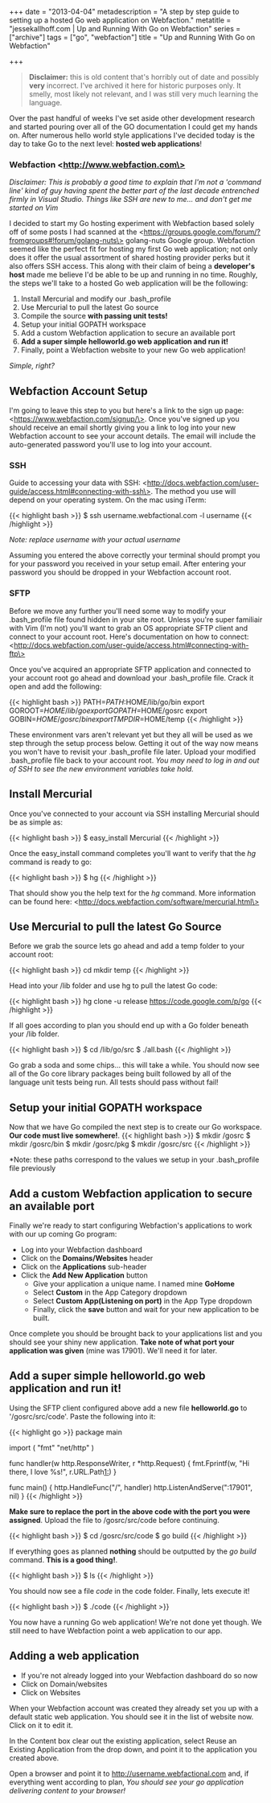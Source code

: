 +++
date = "2013-04-04"
metadescription = "A step by step guide to setting up a hosted Go web application on Webfaction."
metatitle = "jessekallhoff.com | Up and Running With Go on Webfaction"
series = ["archive"]
tags = ["go", "webfaction"]
title = "Up and Running With Go on Webfaction"

+++

> **Disclaimer:** this is old content that's horribly out of date and possibly **very** incorrect. I've archived it here for historic purposes only. It smelly, most likely not relevant, and I was still very much learning the language.


Over the past handful of weeks I've set aside other development research and started pouring over all of the GO documentation I could get my hands on. After numerous hello world style applications I've decided today is the day to take Go to the next level: **hosted web applications**!

<!--more-->

### Webfaction \<http://www.webfaction.com\>

*Disclaimer: This is probably a good time to explain that I'm not a 'command line' kind of guy having spent the better part of the last decade entrenched firmly in Visual Studio. Things like SSH are new to me... and don't get me started on Vim*

I decided to start my Go hosting experiment with Webfaction based solely off of some posts I had scanned at the \<https://groups.google.com/forum/?fromgroups#!forum/golang-nuts\> golang-nuts Google group. Webfaction seemed like the perfect fit for hosting my first Go web application; not only does it offer the usual assortment of shared hosting provider perks but it also offers SSH access. This along with their claim of being a **developer's host** made me believe I'd be able to be up and running in no time. Roughly, the steps we'll take to a hosted Go web application will be the following:

1.  Install Mercurial and modify our .bash\_profile 
2.  Use Mercurial to pull the latest Go source
3.  Compile the source **with passing unit tests!**
4.  Setup your initial GOPATH workspace
5.  Add a custom Webfaction application to secure an available port
6.  **Add a super simple helloworld.go web application and run it!**
7.  Finally, point a Webfaction website to your new Go web application!

*Simple, right?*

## Webfaction Account Setup

I'm going to leave this step to you but here's a link to the sign up page: \<https://www.webfaction.com/signup/\>. Once you've signed up you should receive an email shortly giving you a link to log into your new Webfaction account to see your account details. The email will include the auto-generated password you'll use to log into your account.

### SSH

Guide to accessing your data with SSH: \<http://docs.webfaction.com/user-guide/access.html#connecting-with-ssh\>. The method you use will depend on your operating system. On the mac using iTerm:

{{< highlight bash >}}
$ ssh username.webfactional.com -l username
{{< /highlight >}}


*Note: replace username with your actual username*

Assuming you entered the above correctly your terminal should prompt you for your password you received in your setup email. After entering your password you should be dropped in your Webfaction account root.

### SFTP

Before we move any further you'll need some way to modify your .bash\_profile file found hidden in your site root. Unless you're super familiair with Vim (I'm not) you'll want to grab an OS appropriate SFTP client and connect to your account root. Here's documentation on how to connect: \<http://docs.webfaction.com/user-guide/access.html#connecting-with-ftp\>

Once you've acquired an appropriate SFTP application and connected to your account root go ahead and download your .bash\_profile file. Crack it open and add the following:

{{< highlight bash >}}
PATH=$PATH:$HOME/lib/go/bin
export GOROOT=$HOME/lib/go
export GOPATH=$HOME/gosrc
export GOBIN=$HOME/gosrc/bin
export TMPDIR=$HOME/temp
{{< /highlight >}}

These environment vars aren't relevant yet but they all will be used as we step through the setup process below. Getting it out of the way now means you won't have to revisit your .bash\_profile file later. Upload your modified .bash\_profile file back to your account root. *You may need to log in and out of SSH to see the new environment variables take hold.*

## Install Mercurial

Once you've connected to your account via SSH installing Mercurial should be as simple as:

{{< highlight bash >}}
 $ easy\_install Mercurial
{{< /highlight >}}

Once the easy\_install command completes you'll want to verify that the *hg* command is ready to go:

{{< highlight bash >}}
 $ hg
{{< /highlight >}}

That should show you the help text for the *hg* command. More information can be found here: \<http://docs.webfaction.com/software/mercurial.html\>

## Use Mercurial to pull the latest Go Source

Before we grab the source lets go ahead and add a temp folder to your account root:

{{< highlight bash >}}
 cd  mkdir temp
{{< /highlight >}}

Head into your /lib folder and use hg to pull the latest Go code:

{{< highlight bash >}}
 hg clone -u release https://code.google.com/p/go
{{< /highlight >}}

If all goes according to plan you should end up with a Go folder beneath your /lib folder.

{{< highlight bash >}}
 $ cd /lib/go/src 
 $ ./all.bash 
{{< /highlight >}}


Go grab a soda and some chips... this will take a while. You should now see all of the Go core library packages being built followed by all of the language unit tests being run. All tests should pass without fail!

## Setup your initial GOPATH workspace

Now that we have Go compiled the next step is to create our Go workspace. **Our code must live somewhere!**.
{{< highlight bash >}}
$ mkdir /gosrc
$ mkdir /gosrc/bin
$ mkdir /gosrc/pkg
$ mkdir /gosrc/src
{{< /highlight >}}

\*Note: these paths correspond to the values we setup in your .bash\_profile file previously

## Add a custom Webfaction application to secure an available port

Finally we're ready to start configuring Webfaction's applications to work with our up coming Go program:

*   Log into your Webfaction dashboard
*   Click on the **Domains/Websites** header
*   Click on the **Applications** sub-header
*   Click the **Add New Application** button 
	*   Give your application a unique name. I named mine **GoHome**
	*   Select **Custom** in the App Category dropdown
	*   Select **Custom App(Listening on port)** in the App Type dropdown 
	*   Finally, click the **save** button and wait for your new application to be built.

Once complete you should be brought back to your applications list and you should see your shiny new application. **Take note of what port your application was given** (mine was 17901). We'll need it for later.

## Add a super simple helloworld.go web application and run it!

Using the SFTP client configured above add a new file **helloworld.go** to '/gosrc/src/code'. Paste the following into it:

{{< highlight go >}}
package main

import (
"fmt"
"net/http"
)

func handler(w http.ResponseWriter, r \*http.Request) {
   fmt.Fprintf(w, "Hi there, I love %s!", r.URL.Path[1:]())
}

func main() {
   http.HandleFunc("/", handler)
   http.ListenAndServe(":17901", nil)
}
{{< /highlight >}}

**Make sure to replace the port in the above code with the port you were assigned**. Upload the file to /gosrc/src/code before continuing.

{{< highlight bash >}}
$ cd /gosrc/src/code
$ go build
{{< /highlight >}}

If everything goes as planned **nothing** should be outputted by the *go build* command. **This is a good thing!**.

{{< highlight bash >}}
$ ls 
{{\< /highlight \>}}

You should now see a file *code* in the code folder. Finally, lets execute it!

{{< highlight bash >}}
$ ./code
{{< /highlight >}}

You now have a running Go web application! We're not done yet though. We still need to have Webfaction point a web application to our app.

## Adding a web application

*   If you're not already logged into your Webfaction dashboard do so now
*   Click on Domain/websites
*   Click on Websites

When your Webfaction account was created they already set you up with a default static web application. You should see it in the list of website now. Click on it to edit it.

In the Content box clear out the existing application, select Reuse an Existing Application from the drop down, and point it to the application you created above.

Open a browser and point it to http://username.webfactional.com and, if everything went according to plan, *You should see your go application delivering content to your browser!*

